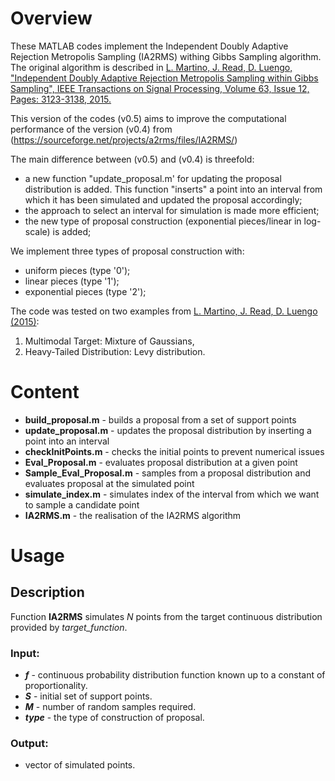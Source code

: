 # Overview

These MATLAB codes implement the Independent Doubly Adaptive Rejection Metropolis Sampling (IA2RMS) withing Gibbs Sampling algorithm. The original algorithm is described in [L. Martino, J. Read, D. Luengo, "Independent Doubly Adaptive Rejection Metropolis Sampling within Gibbs Sampling",
IEEE Transactions on Signal Processing, Volume 63, Issue 12, Pages: 3123-3138, 2015.](http://www.lucamartino.altervista.org/TSP_IA2RMS.pdf)

This version of the codes (v0.5) aims to improve the computational performance of the version (v0.4) from (https://sourceforge.net/projects/a2rms/files/IA2RMS/)

The main difference between (v0.5) and (v0.4) is threefold:
* a new function "update_proposal.m' for updating the proposal distribution is added. This function "inserts" a point into an interval from which it has been simulated and updated the proposal accordingly;
* the approach to select an interval for simulation is made more efficient;
* the new type of proposal construction (exponential pieces/linear in log-scale) is added;

We implement three types of proposal construction with:
*  uniform pieces (type '0');
*  linear pieces (type '1');
*  exponential pieces (type '2');

The code was tested on two examples from [L. Martino, J. Read, D. Luengo (2015)](http://www.lucamartino.altervista.org/TSP_IA2RMS.pdf):
1. Multimodal Target: Mixture of Gaussians,
1. Heavy-Tailed Distribution: Levy distribution.

# Content

* __build_proposal.m__ - builds a proposal from a set of support points
* __update_proposal.m__ - updates the proposal distribution by inserting a point into an interval
* __checkInitPoints.m__ - checks the initial points to prevent numerical issues 
* __Eval_Proposal.m__ - evaluates proposal distribution at a given point
* __Sample_Eval_Proposal.m__ - samples from a proposal distribution and evaluates proposal at the simulated point
* __simulate_index.m__ - simulates index of the interval from which we want to sample a candidate point
* __IA2RMS.m__ - the realisation of the IA2RMS algorithm

# Usage 

## Description
Function **IA2RMS** simulates *N* points from the target continuous distribution provided by *target_function*.
### Input:
* __*f*__ - continuous probability distribution function known up to a constant of proportionality.
* __*S*__ - initial set of support points. 
* __*M*__ - number of random samples required.
* __*type*__ - the type of construction of proposal.

### Output: 
* vector of simulated points.
